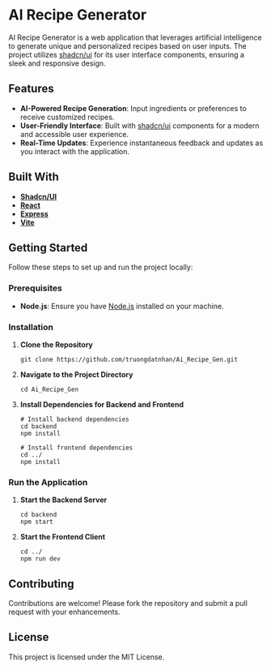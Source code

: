 # AI Recipe Generator

AI Recipe Generator is a web application that leverages artificial intelligence to generate unique and personalized recipes based on user inputs. The project utilizes [shadcn/ui](https://ui.shadcn.com/) for its user interface components, ensuring a sleek and responsive design.

## Features

- **AI-Powered Recipe Generation**: Input ingredients or preferences to receive customized recipes.
- **User-Friendly Interface**: Built with [shadcn/ui](https://ui.shadcn.com/) components for a modern and accessible user experience.
- **Real-Time Updates**: Experience instantaneous feedback and updates as you interact with the application.

## Built With

- [**Shadcn/UI**](https://ui.shadcn.com/)
- [**React**](https://react.dev/)
- [**Express**](https://expressjs.com/)
- [**Vite**](https://vitejs.dev/)

## Getting Started

Follow these steps to set up and run the project locally:

### Prerequisites

- **Node.js**: Ensure you have [Node.js](https://nodejs.org/) installed on your machine.

### Installation

1. **Clone the Repository**
   ```
   git clone https://github.com/truongdatnhan/Ai_Recipe_Gen.git
   ```
2. **Navigate to the Project Directory**
   ```
   cd Ai_Recipe_Gen
   ```
3. **Install Dependencies for Backend and Frontend**
   ```
   # Install backend dependencies
   cd backend
   npm install
     
   # Install frontend dependencies
   cd ../
   npm install
   ```

### Run the Application

1. **Start the Backend Server**
   ```
   cd backend
   npm start
   ```
2. **Start the Frontend Client**
   ```
   cd ../
   npm run dev
   ```

## Contributing

Contributions are welcome! Please fork the repository and submit a pull request with your enhancements.

## License

This project is licensed under the MIT License.
